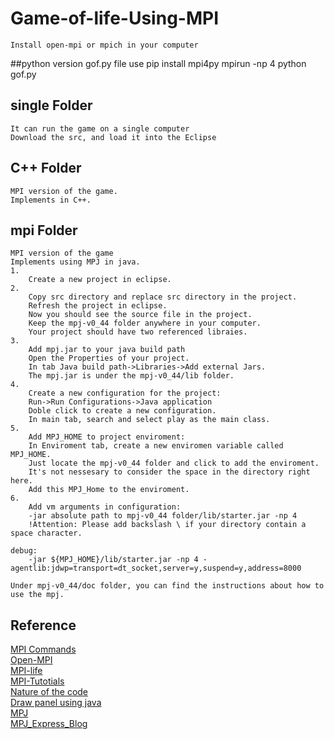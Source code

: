 # Game-of-life-Using-MPI
    Install open-mpi or mpich in your computer

##python version
    gof.py file
    use pip install mpi4py
    mpirun -np 4 python gof.py

## single Folder
    It can run the game on a single computer
    Download the src, and load it into the Eclipse

## C++ Folder
    MPI version of the game.
    Implements in C++.

## mpi Folder
    MPI version of the game
    Implements using MPJ in java.
    1.
        Create a new project in eclipse.
    2.
        Copy src directory and replace src directory in the project.
        Refresh the project in eclipse.
        Now you should see the source file in the project.
        Keep the mpj-v0_44 folder anywhere in your computer.
        Your project should have two referenced libraies.
    3.
        Add mpj.jar to your java build path
        Open the Properties of your project.
        In tab Java build path->Libraries->Add external Jars.
        The mpj.jar is under the mpj-v0_44/lib folder.
    4.
        Create a new configuration for the project:
        Run->Run Configurations->Java application
        Doble click to create a new configuration.
        In main tab, search and select play as the main class.
    5.
        Add MPJ_HOME to project enviroment:
        In Enviroment tab, create a new enviromen variable called MPJ_HOME.
        Just locate the mpj-v0_44 folder and click to add the enviroment.
        It's not nessesary to consider the space in the directory right here.
        Add this MPJ_Home to the enviroment.
    6.
        Add vm arguments in configuration:
        -jar absolute path to mpj-v0_44 folder/lib/starter.jar -np 4
        !Attention: Please add backslash \ if your directory contain a space character.

    debug:
        -jar ${MPJ_HOME}/lib/starter.jar -np 4 -agentlib:jdwp=transport=dt_socket,server=y,suspend=y,address=8000

    Under mpj-v0_44/doc folder, you can find the instructions about how to use the mpj.

## Reference
[MPI Commands](http://www.mpich.org/static/docs/latest/www/)<br>
[Open-MPI](https://www.open-mpi.org/doc/current/)<br>
[MPI-life](https://github.com/freetonik/MPI-life)<br>
[MPI-Tutotials](http://mpitutorial.com/tutorials/)<br>
[Nature of the code](http://natureofcode.com/book/chapter-7-cellular-automata/)<br>
[Draw panel using java](http://zetcode.com/gfx/java2d/basicdrawing/)<br>
[MPJ](http://mpj-express.org/docs/javadocs/index.html)<br>
[MPJ_Express_Blog](http://mpjexpress.blogspot.com)



